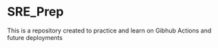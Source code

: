 # SRE_Prep
This is a repository created to practice and learn on Gibhub Actions and future deployments
